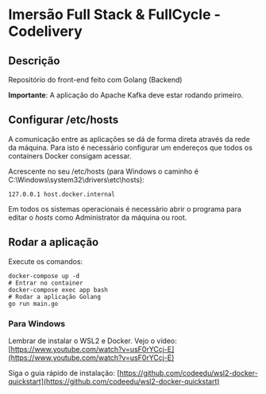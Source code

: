 # Imersão Full Stack & FullCycle - Codelivery

## Descrição

Repositório do front-end feito com Golang (Backend)

**Importante**: A aplicação do Apache Kafka deve estar rodando primeiro.

## Configurar /etc/hosts

A comunicação entre as aplicações se dá de forma direta através da rede da máquina.
Para isto é necessário configurar um endereços que todos os containers Docker consigam acessar.

Acrescente no seu /etc/hosts (para Windows o caminho é C:\Windows\system32\drivers\etc\hosts):
```
127.0.0.1 host.docker.internal
```
Em todos os sistemas operacionais é necessário abrir o programa para editar o *hosts* como Administrator da máquina ou root.

## Rodar a aplicação

Execute os comandos:

```
docker-compose up -d
# Entrar no container
docker-compose exec app bash
# Rodar a aplicação Golang
go run main.go
```

### Para Windows

Lembrar de instalar o WSL2 e Docker. Vejo o vídeo: [https://www.youtube.com/watch?v=usF0rYCcj-E](https://www.youtube.com/watch?v=usF0rYCcj-E)

Siga o guia rápido de instalação: [https://github.com/codeedu/wsl2-docker-quickstart](https://github.com/codeedu/wsl2-docker-quickstart) 